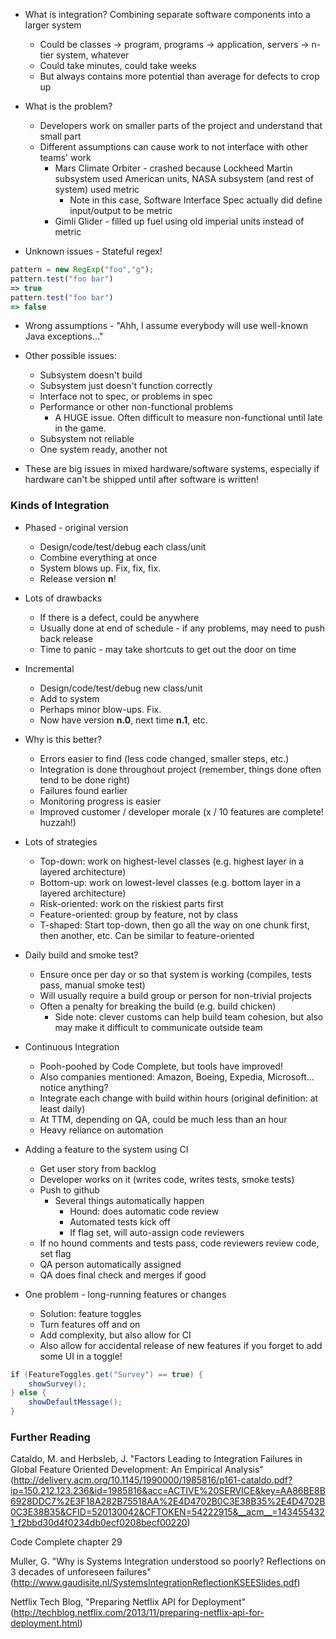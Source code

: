 * What is integration?  Combining separate software components into a larger system
  * Could be classes -> program, programs -> application, servers -> n-tier system, whatever
  * Could take minutes, could take weeks
  * But always contains more potential than average for defects to crop up

* What is the problem?
  * Developers work on smaller parts of the project and understand that small part
  * Different assumptions can cause work to not interface with other teams' work
    * Mars Climate Orbiter - crashed because Lockheed Martin subsystem used American units, NASA subsystem (and rest of system) used metric
      * Note in this case, Software Interface Spec actually did define input/output to be metric
    * Gimli Glider - filled up fuel using old imperial units instead of metric

* Unknown issues - Stateful regex!

```javascript
pattern = new RegExp("foo","g");
pattern.test("foo bar")
=> true
pattern.test("foo bar")
=> false
```

* Wrong assumptions - "Ahh, I assume everybody will use well-known Java exceptions..."

* Other possible issues:
  * Subsystem doesn't build
  * Subsystem just doesn't function correctly
  * Interface not to spec, or problems in spec
  * Performance or other non-functional problems
    * A HUGE issue.  Often difficult to measure non-functional until late in the game.
  * Subsystem not reliable
  * One system ready, another not

* These are big issues in mixed hardware/software systems, especially if hardware can't be shipped until after software is written!

### Kinds of Integration

* Phased - original version
  * Design/code/test/debug each class/unit
  * Combine everything at once
  * System blows up.  Fix, fix, fix.
  * Release version __n__!

* Lots of drawbacks
  * If there is a defect, could be anywhere
  * Usually done at end of schedule - if any problems, may need to push back release
  * Time to panic - may take shortcuts to get out the door on time

* Incremental
  * Design/code/test/debug new class/unit
  * Add to system
  * Perhaps minor blow-ups.  Fix.
  * Now have version __n.0__, next time __n.1__, etc.

* Why is this better?
  * Errors easier to find (less code changed, smaller steps, etc.)
  * Integration is done throughout project (remember, things done often tend to be done right)
  * Failures found earlier
  * Monitoring progress is easier
  * Improved customer / developer morale (x / 10 features are complete!  huzzah!)

* Lots of strategies
  * Top-down: work on highest-level classes (e.g. highest layer in a layered architecture)
  * Bottom-up: work on lowest-level classes (e.g. bottom layer in a layered architecture)
  * Risk-oriented: work on the riskiest parts first
  * Feature-oriented: group by feature, not by class
  * T-shaped: Start top-down, then go all the way on one chunk first, then another, etc.  Can be similar to feature-oriented

* Daily build and smoke test?
  * Ensure once per day or so that system is working (compiles, tests pass, manual smoke test)
  * Will usually require a build group or person for non-trivial projects
  * Often a penalty for breaking the build (e.g. build chicken)
    * Side note: clever customs can help build team cohesion, but also may make it difficult to communicate outside team

* Continuous Integration
  * Pooh-poohed by Code Complete, but tools have improved!
  * Also companies mentioned: Amazon, Boeing, Expedia, Microsoft... notice anything?
  * Integrate each change with build within hours (original definition: at least daily)
  * At TTM, depending on QA, could be much less than an hour
  * Heavy reliance on automation

* Adding a feature to the system using CI
  * Get user story from backlog
  * Developer works on it (writes code, writes tests, smoke tests)
  * Push to github
    * Several things automatically happen
      * Hound: does automatic code review
      * Automated tests kick off
      * If flag set, will auto-assign code reviewers
  * If no hound comments and tests pass, code reviewers review code, set flag
  * QA person automatically assigned
  * QA does final check and merges if good

* One problem - long-running features or changes
  * Solution: feature toggles
  * Turn features off and on
  * Add complexity, but also allow for CI
  * Also allow for accidental release of new features if you forget to add some UI in a toggle!

```java
if (FeatureToggles.get("Survey") == true) {
    showSurvey();
} else {
    showDefaultMessage();
}
```

### Further Reading
Cataldo, M. and Herbsleb, J.  "Factors Leading to Integration Failures in Global Feature Oriented Development: An Empirical Analysis" (http://delivery.acm.org/10.1145/1990000/1985816/p161-cataldo.pdf?ip=150.212.123.236&id=1985816&acc=ACTIVE%20SERVICE&key=AA86BE8B6928DDC7%2E3F18A282B75518AA%2E4D4702B0C3E38B35%2E4D4702B0C3E38B35&CFID=520130042&CFTOKEN=54222915&__acm__=1434554321_f2bbd30d4f0234db0ecf0208becf00220)

Code Complete chapter 29


Muller, G. "Why is Systems Integration understood so poorly? Reflections on 3 decades of unforeseen failures" (http://www.gaudisite.nl/SystemsIntegrationReflectionKSEESlides.pdf)

Netflix Tech Blog, "Preparing Netflix API for Deployment" (http://techblog.netflix.com/2013/11/preparing-netflix-api-for-deployment.html)